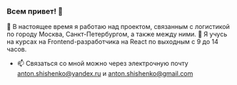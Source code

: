 ### Всем привет! 👋

🔭 В настоящее время я работаю над проектом, связанным с логистикой по городу Москва, Санкт-Петербургом, а также между ними.
🌱 Я учусь на курсах на Frontend-разработчика на React по выходным с 9 до 14 часов.
- 📫 Связаться со мной можно через электрочную почту anton.shishenko@yandex.ru и anton.shishenko@gmail.com
<!--
**antonshishenko/antonshishenko** is a ✨ _special_ ✨ repository because its `README.md` (this file) appears on your GitHub profile.

Here are some ideas to get you started:

- 🤔 I’m looking for help with ...
- 💬 Ask me about ...
- 😄 Pronouns: ...
- ⚡ Fun fact: ...
-->
